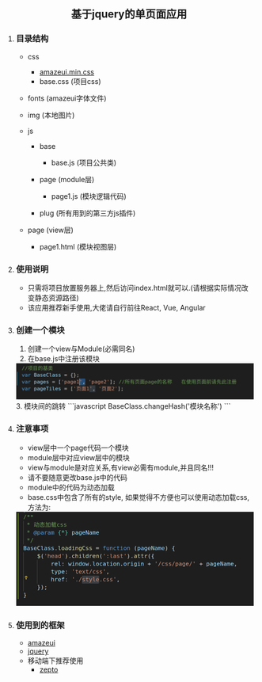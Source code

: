 <h2 style="
    width: 100%;
    text-align:  center;
">基于jquery的单页面应用</h2>

1. ### 目录结构
    - css
        - [amazeui.min.css](http://amazeui.org/)
        - base.css (项目css)
    
    - fonts (amazeui字体文件)

    - img (本地图片)
    
    - js
        - base 
            - base.js (项目公共类)

        - page (module层)
            - page1.js (模块逻辑代码)

        - plug (所有用到的第三方js插件)

    - page (view层)
        - page1.html (模块视图层)

2. ### 使用说明
    - 只需将项目放置服务器上,然后访问index.html就可以.(请根据实际情况改变静态资源路径)
    - 该应用推荐新手使用,大佬请自行前往React, Vue, Angular    

3. ### 创建一个模块
    1. 创建一个view与Module(必需同名)
    2. 在base.js中注册该模块
    <img src="./doc/register.png"/>
    3. 模块间的跳转
    ```javascript
        BaseClass.changeHash('模块名称')
    ```


4. ### 注意事项
    - view层中一个page代码一个模块
    - module层中对应view层中的模块
    - view与module是对应关系,有view必需有module,并且同名!!!
    - 请不要随意更改base.js中的代码
    - module中的代码为动态加载  
    - base.css中包含了所有的style, 如果觉得不方便也可以使用动态加载css, 方法为:
    <img src="./doc/loadingcss.png"/>



5. ### 使用到的框架
    - [amazeui](http://amazeui.org/)
    - [jquery](http://jquery.cuishifeng.cn/)
    - 移动端下推荐使用
        - [zepto](http://www.css88.com/doc/zeptojs_api/)